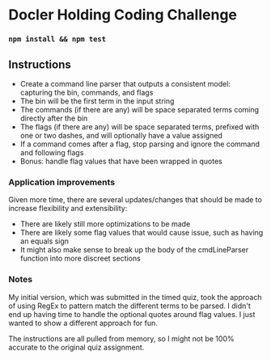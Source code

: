 # Docler Holding Coding Challenge

### `npm install && npm test`

## Instructions

-   Create a command line parser that outputs a consistent model: capturing the bin, commands, and flags
-   The bin will be the first term in the input string
-   The commands (if there are any) will be space separated terms coming directly after the bin
-   The flags (if there are any) will be space separated terms, prefixed with one or two dashes, and will optionally have a value assigned
-   If a command comes after a flag, stop parsing and ignore the command and following flags
-   Bonus: handle flag values that have been wrapped in quotes

### Application improvements

Given more time, there are several updates/changes that should be made to increase flexibility and extensibility:

-   There are likely still more optimizations to be made
-   There are likely some flag values that would cause issue, such as having an equals sign
-   It might also make sense to break up the body of the cmdLineParser function into more discreet sections

### Notes

My initial version, which was submitted in the timed quiz, took the approach of using RegEx to pattern match the different terms to be parsed. I didn't end up having time to handle the optional quotes around flag values. I just wanted to show a different approach for fun.

The instructions are all pulled from memory, so I might not be 100% accurate to the original quiz assignment.
